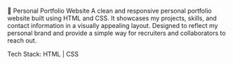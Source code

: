 💼 Personal Portfolio Website
A clean and responsive personal portfolio website built using HTML and CSS. It showcases my projects, skills, and contact information in a visually appealing layout. Designed to reflect my personal brand and provide a simple way for recruiters and collaborators to reach out.

Tech Stack: HTML | CSS

